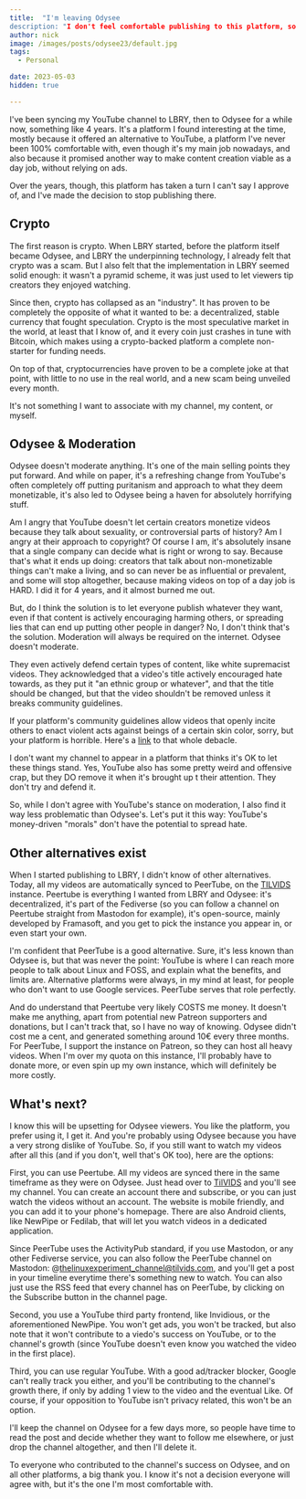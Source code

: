 ```yaml
---
title:  "I'm leaving Odysee
description: "I don't feel comfortable publishing to this platform, so here's why, and where you can still follow me."
author: nick
image: /images/posts/odysee23/default.jpg
tags:
  - Personal

date: 2023-05-03
hidden: true

---
```


I've been syncing my YouTube channel to LBRY, then to Odysee for a while now, something like 4 years. It's a platform I found interesting at the time, mostly because it offered an alternative to YouTube, a platform I've never been 100% comfortable with, even though it's my main job nowadays, and also because it promised another way to make content creation viable as a day job, without relying on ads.

Over the years, though, this platform has taken a turn I can't say I approve of, and I've made the decision to stop publishing there.

## Crypto

The first reason is crypto. When LBRY started, before the platform itself became Odysee, and LBRY the underpinning technology, I already felt that crypto was a scam. But I also felt that the implementation in LBRY seemed solid enough: it wasn't a pyramid scheme, it was just used to let viewers tip creators they enjoyed watching.

Since then, crypto has collapsed as an "industry". It has proven to be completely the opposite of what it wanted to be: a decentralized, stable currency that fought speculation. Crypto is the most speculative market in the world, at least that I know of, and it every coin just crashes in tune with Bitcoin, which makes using a crypto-backed platform a complete non-starter for funding needs.

On top of that, cryptocurrencies have proven to be a complete joke at that point, with little to no use in the real world, and a new scam being unveiled every month.

It's not something I want to associate with my channel, my content, or myself.

## Odysee & Moderation

Odysee doesn't moderate anything. It's one of the main selling points they put forward. And while on paper, it's a refreshing change from YouTube's often completely off putting puritanism and approach to what they deem monetizable, it's also led to Odysee being a haven for absolutely horrifying stuff.

Am I angry that YouTube doesn't let certain creators monetize videos because they talk about sexuality, or controversial parts of history? Am I angry at their approach to copyright? Of course I am, it's absolutely insane that a single company can decide what is right or wrong to say. Because that's what it ends up doing: creators that talk about non-monetizable things can't make a living, and so can never be as influential or prevalent, and some will stop altogether, because making videos on top of a day job is HARD. I did it for 4 years, and it almost burned me out.

But, do I think the solution is to let everyone publish whatever they want, even if that content is actively encouraging harming others, or spreading lies that can end up putting other people in danger? No, I don't think that's the solution. Moderation will always be required on the internet. Odysee doesn't moderate.

They even actively defend certain types of content, like white supremacist videos. They acknowledged that a video's title actively encouraged hate towards, as they put it "an ethnic group or whatever", and that the title should be changed, but that the video shouldn't be removed unless it breaks community guidelines.

If your platform's community guidelines allow videos that openly incite others to enact violent acts against beings of a certain skin color, sorry, but your platform is horrible. Here's a [link](https://www.theguardian.com/world/2021/may/14/odysee-video-platform-nazi-content-not-grounds-for-removal) to that whole debacle.

I don't want my channel to appear in a platform that thinks it's OK to let these things stand. Yes, YouTube also has some pretty weird and offensive crap, but they DO remove it when it's brought up t their attention. They don't try and defend it.

So, while I don't agree with YouTube's stance on moderation, I also find it way less problematic than Odysee's. Let's put it this way: YouTube's money-driven "morals" don't have the potential to spread hate.

## Other alternatives exist

When I started publishing to LBRY, I didn't know of other alternatives. Today, all my videos are automatically synced to PeerTube, on the [TILVIDS](https://tilvids.com/home) instance. Peertube is everything I wanted from LBRY and Odysee: it's decentralized, it's part of the Fediverse (so you can follow a channel on Peertube straight from Mastodon for example), it's open-source, mainly developed by Framasoft, and you get to pick the instance you appear in, or even start your own.

I'm confident that PeerTube is a good alternative. Sure, it's less known than Odysee is, but that was never the point: YouTube is where I can reach more people to talk about Linux and FOSS, and explain what the benefits, and limits are. Alternative platforms were always, in my mind at least, for people who don't want to use Google services. PeerTube serves that role perfectly.

And do understand that Peertube very likely COSTS me money. It doesn't make me anything, apart from potential new Patreon supporters and donations, but I can't track that, so I have no way of knowing. Odysee didn't cost me a cent, and generated something around 10€ every three months. For PeerTube, I support the instance on Patreon, so they can host all heavy videos. When I'm over my quota on this instance, I'll probably have to donate more, or even spin up my own instance, which will definitely be more costly.

## What's next?

I know this will be upsetting for Odysee viewers. You like the platform, you prefer using it, I get it. And you're probably using Odysee because you have a very strong dislike of YouTube. So, if you still want to watch my videos after all this (and if you don't, well that's OK too), here are the options:

First, you can use Peertube. All my videos are synced there in the same timeframe as they were on Odysee. Just head over to [TilVIDS](https://tilvids.com/c/thelinuxexperiment_channel/videos) and you'll see my channel. You can create an account there and subscribe, or you can just watch the videos without an account. The website is mobile friendly, and you can add it to your phone's homepage. There are also Android clients, like NewPipe or Fedilab, that will let you watch videos in a dedicated application.

Since PeerTube uses the ActivityPub standard, if you use Mastodon, or any other Fediverse service, you can also follow the PeerTube channel on Mastodon: @thelinuxexperiment_channel@tilvids.com, and you'll get a post in your timeline everytime there's something new to watch. You can also just use the RSS feed that every channel has on PeerTube, by clicking on the Subscribe button in the channel page.

Second, you use a YouTube third party frontend, like Invidious, or the aforementioned NewPipe. You won't get ads, you won't be tracked, but also note that it won't contribute to a viedo's success on YouTube, or to the channel's growth (since YouTube doesn't even know you watched the video in the first place).

Third, you can use regular YouTube. With a good ad/tracker blocker, Google can't really track you either, and you'll be contributing to the channel's growth there, if only by adding 1 view to the video and the eventual Like. Of course, if your opposition to YouTube isn't privacy related, this won't be an option.

I'll keep the channel on Odysee for a few days more, so people have time to read the post and decide whether they want to follow me elsewhere, or just drop the channel altogether, and then I'll delete it.

To everyone who contributed to the channel's success on Odysee, and on all other platforms, a big thank you. I know it's not a decision everyone will agree with, but it's the one I'm most comfortable with.
